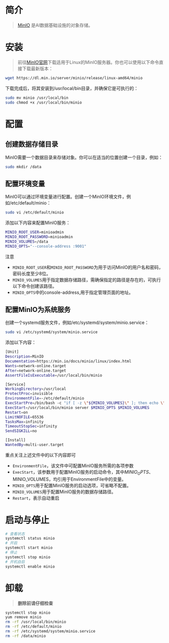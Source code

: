 # 简介

> [MinIO][] 是AI数据基础设施的对象存储。

# 安装

> 前往[MinIO官网][]下载适用于Linux的MinIO服务器。你也可以使用以下命令直接下载最新版本：

```bash
wget https://dl.min.io/server/minio/release/linux-amd64/minio
```

下载完成后，将其安装到/usr/local/bin目录，并确保它是可执行的：

```bash
sudo mv minio /usr/local/bin
sudo chmod +x /usr/local/bin/minio
```

# 配置

## 创建数据存储目录

MinIO需要一个数据目录来存储对象。你可以在适当的位置创建一个目录，例如：
```bash
sudo mkdir /data
```
## 配置环境变量

MinIO可以通过环境变量进行配置。创建一个MinIO环境文件，例如/etc/default/minio：

```bash
sudo vi /etc/default/minio
```

添加以下内容来配置MinIO服务：

```bash
MINIO_ROOT_USER=minioadmin
MINIO_ROOT_PASSWORD=minioadmin
MINIO_VOLUMES=/data
MINIO_OPTS="--console-address :9001"
```

注意

- `MINIO_ROOT_USER`和`MINIO_ROOT_PASSWORD`为用于访问MinIO的用户名和密码，密码长度至少8位。
- `MINIO_VOLUMES`用于指定数据存储路径，需确保指定的路径是存在的，可执行以下命令创建该路径。
- `MINIO_OPTS`中的console-address,用于指定管理页面的地址。

## 配置MinIO为系统服务

创建一个systemd服务文件，例如/etc/systemd/system/minio.service：
```bash
sudo vi /etc/systemd/system/minio.service
```
添加以下内容：
```bash
[Unit]
Description=MinIO
Documentation=https://min.io/docs/minio/linux/index.html
Wants=network-online.target
After=network-online.target
AssertFileIsExecutable=/usr/local/bin/minio

[Service]
WorkingDirectory=/usr/local
ProtectProc=invisible
EnvironmentFile=-/etc/default/minio
ExecStartPre=/bin/bash -c "if [ -z \"${MINIO_VOLUMES}\" ]; then echo \"Variable MINIO_VOLUMES not set in /etc/default/minio\"; exit 1; fi"
ExecStart=/usr/local/bin/minio server $MINIO_OPTS $MINIO_VOLUMES
Restart=on
LimitNOFILE=65536
TasksMax=infinity
TimeoutStopSec=infinity
SendSIGKILL=no

[Install]
WantedBy=multi-user.target
```

重点关注上述文件中的以下内容即可

- `EnvironmentFile`，该文件中可配置MinIO服务所需的各项参数
- `ExecStart`，该参数用于配置MinIO服务的启动命令，其中$MINIO_OPTS、$MINIO_VOLUMES，均引用于EnvironmentFile中的变量。
- `MINIO_OPTS`用于配置MinIO服务的启动选项，可省略不配置。
- `MINIO_VOLUMES`用于配置MinIO服务的数据存储路径。
- `Restart`，表示自动重启

# 启动与停止

```bash
# 查看状态
systemctl status minio
# 开启
systemctl start minio
# 停止
systemctl stop minio
# 开机自启
systemctl enable minio
```

# 卸载

> **删除前请仔细检查**

```bash
systemctl stop minio
yum remove minio
rm -rf /usr/local/bin/minio
rm -rf /etc/default/minio
rm -rf /etc/systemd/system/minio.service
rm -rf /data/minio
```

[MinIO]: https://min.io/

[MinIO官网]: https://min.io/download?license=agpl&platform=linux